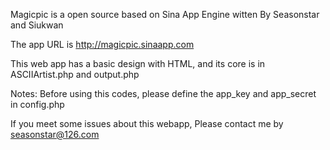 Magicpic is a open source based on Sina App Engine witten By Seasonstar and Siukwan

The app URL is http://magicpic.sinaapp.com

This web app has a basic design with HTML, and its core is in ASCIIArtist.php and output.php

Notes:
Before using this codes, please define the app_key and app_secret in config.php

If you meet some issues about this webapp, Please contact me by seasonstar@126.com
